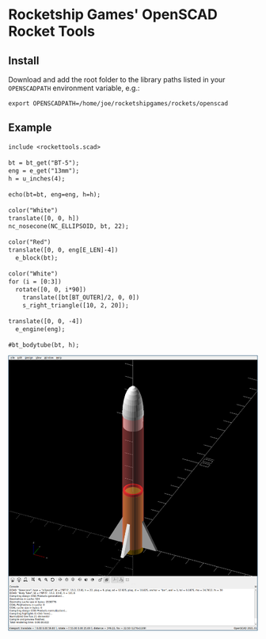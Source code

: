 # Rocketship Games' OpenSCAD Rocket Tools

## Install

Download and add the root folder to the library paths listed in your
`OPENSCADPATH` environment variable, e.g.:

```
export OPENSCADPATH=/home/joe/rocketshipgames/rockets/openscad
```

## Example

```
include <rockettools.scad>

bt = bt_get("BT-5");
eng = e_get("13mm");
h = u_inches(4);

echo(bt=bt, eng=eng, h=h);

color("White")
translate([0, 0, h])
nc_nosecone(NC_ELLIPSOID, bt, 22);

color("Red")
translate([0, 0, eng[E_LEN]-4])
  e_block(bt);

color("White")
for (i = [0:3])
  rotate([0, 0, i*90])
    translate([bt[BT_OUTER]/2, 0, 0])
    s_right_triangle([10, 2, 20]);

translate([0, 0, -4])
  e_engine(eng);

#bt_bodytube(bt, h);
```

![Demo Screenshot](docs/demo.png)

